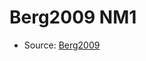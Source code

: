 <a name="material" />

# Berg2009 NM1
<script type="application/ld+json">
  {
    "@context": "https://schema.org/",
    "@type": "ChemicalSubstance",
    "http://purl.org/dc/terms/conformsTo":
      {
        "@type": "CreativeWork",
        "@id": "https://bioschemas.org/profiles/ChemicalSubstance/0.4-RELEASE/"
      },
    "@id": "https://egonw.github.io/nanowiki/nanowiki145.html#material",
    "name": "Berg2009 NM1",
    "sameAs": "http://127.0.0.1/mediawiki/index.php/Special:URIResolver/Berg2009_NM1"
  }
</script>


* Source: [Berg2009](Berg2009.md)
